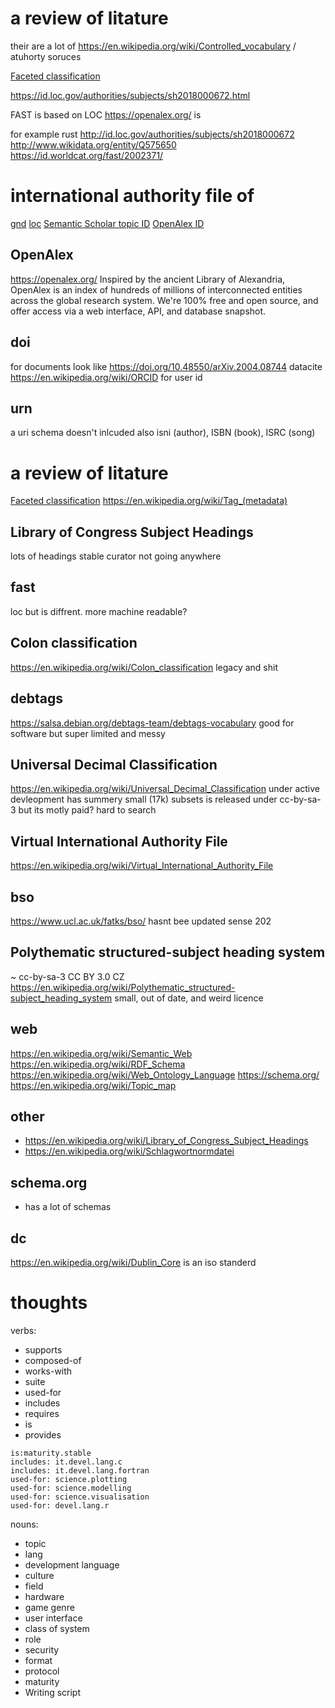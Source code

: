 # a review of litature
their are a lot of <https://en.wikipedia.org/wiki/Controlled_vocabulary> / atuhorty soruces

[Faceted classification](https://en.wikipedia.org/wiki/Faceted_classification)

https://id.loc.gov/authorities/subjects/sh2018000672.html

FAST is based on LOC
<https://openalex.org/> is 

for example rust
http://id.loc.gov/authorities/subjects/sh2018000672
http://www.wikidata.org/entity/Q575650
https://id.worldcat.org/fast/2002371/


#  international authority file of
[gnd](https://www.wikidata.org/wiki/Property:P227)
[loc](https://www.wikidata.org/wiki/Property:P244)
[Semantic Scholar topic ID](https://www.wikidata.org/wiki/Property:P6611)
[OpenAlex ID](https://www.wikidata.org/wiki/Property:P10283)



## OpenAlex
https://openalex.org/
Inspired by the ancient Library of Alexandria, OpenAlex is an index of hundreds of millions of interconnected entities across the global research system. We're 100% free and open source, and offer access via a web interface, API, and database snapshot.

## doi
for documents
look like <https://doi.org/10.48550/arXiv.2004.08744>
datacite
https://en.wikipedia.org/wiki/ORCID for user id

## urn
a uri schema doesn't inlcuded
also isni (author), ISBN (book), ISRC (song)


# a review of litature
[Faceted classification](https://en.wikipedia.org/wiki/Faceted_classification)
<https://en.wikipedia.org/wiki/Tag_(metadata)>

## Library of Congress Subject Headings
lots of headings
stable curator
not going anywhere


## fast
loc but is diffrent. more machine readable?

## Colon classification
<https://en.wikipedia.org/wiki/Colon_classification> legacy and shit

## debtags
<https://salsa.debian.org/debtags-team/debtags-vocabulary>
good for software but super limited and messy


## Universal Decimal Classification
<https://en.wikipedia.org/wiki/Universal_Decimal_Classification>
under active devleopment
has summery
small (17k)
subsets is released under cc-by-sa-3 but its motly paid? hard to search

## Virtual International Authority File
https://en.wikipedia.org/wiki/Virtual_International_Authority_File



## bso
https://www.ucl.ac.uk/fatks/bso/
hasnt bee updated sense 202

## Polythematic structured-subject heading system
~ cc-by-sa-3  CC BY 3.0 CZ
https://en.wikipedia.org/wiki/Polythematic_structured-subject_heading_system
small, out of date, and weird licence

## web
<https://en.wikipedia.org/wiki/Semantic_Web>
<https://en.wikipedia.org/wiki/RDF_Schema>
<https://en.wikipedia.org/wiki/Web_Ontology_Language>
<https://schema.org/>
<https://en.wikipedia.org/wiki/Topic_map>

## other
- https://en.wikipedia.org/wiki/Library_of_Congress_Subject_Headings
- https://en.wikipedia.org/wiki/Schlagwortnormdatei

## schema.org
- has a lot of schemas
 
## dc
https://en.wikipedia.org/wiki/Dublin_Core
is an iso standerd

# thoughts 
verbs:
- supports
- composed-of
- works-with
- suite
- used-for
- includes
- requires
- is
- provides

```
is:maturity.stable
includes: it.devel.lang.c
includes: it.devel.lang.fortran
used-for: science.plotting
used-for: science.modelling
used-for: science.visualisation
used-for: devel.lang.r
```

nouns:
- topic
- lang
- development language
- culture
- field
- hardware
- game genre
- user interface
- class of system
- role
- security
- format
- protocol
- maturity
- Writing script
